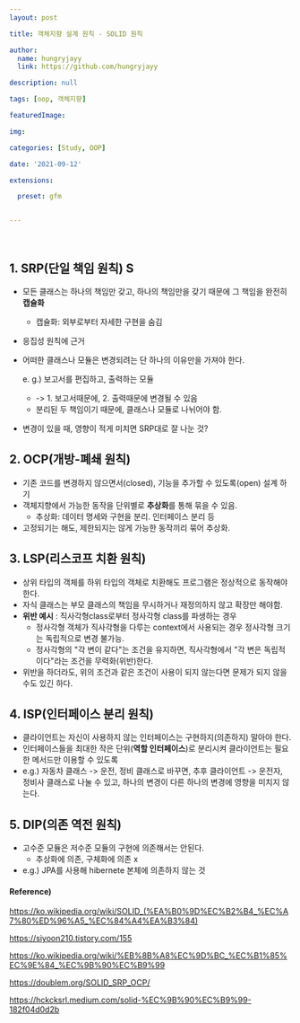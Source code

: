 ```yaml
---
layout: post

title: 객체지향 설계 원칙 - SOLID 원칙

author: 
  name: hungryjayy
  link: https://github.com/hungryjayy

description: null

tags: [oop, 객체지향]

featuredImage: 

img: 

categories: [Study, OOP]

date: '2021-09-12'

extensions:

  preset: gfm


---
```


<br>

## 1. SRP(단일 책임 원칙) S

* 모든 클래스는 하나의 책임만 갖고, 하나의 책임만을 갖기 때문에 그 책임을 완전히 **캡슐화**

  * 캡슐화: 외부로부터 자세한 구현을 숨김

* 응집성 원칙에 근거

* 어떠한 클래스나 모듈은 변경되려는 단 하나의 이유만을 가져야 한다.

  e. g.) 보고서를 편집하고, 출력하는 모듈

  * -> 1. 보고서때문에, 2. 출력때문에 변경될 수 있음 
  * 분리된 두 책임이기 때문에, 클래스나 모듈로 나뉘어야 함.

* 변경이 있을 때, 영향이 적게 미치면 SRP대로 잘 나눈 것?



## 2. OCP(개방-폐쇄 원칙)

* 기존 코드를 변경하지 않으면서(closed), 기능을 추가할 수 있도록(open) 설계 하기
* 객체지향에서 가능한 동작을 단위별로 **추상화**를 통해 묶을 수 있음.
  * 추상화: 데이터 명세와 구현을 분리. 인터페이스 분리 등
* 고정되기는 해도, 제한되지는 않게 가능한 동작끼리 묶어 추상화.



## 3. LSP(리스코프 치환 원칙)

* 상위 타입의 객체를 하위 타입의 객체로 치환해도 프로그램은 정상적으로 동작해야 한다.
* 자식 클래스는 부모 클래스의 책임을 무시하거나 재정의하지 않고 확장만 해야함.
* **위반 예시** : 직사각형class로부터 정사각형 class를 파생하는 경우
  * 정사각형 객체가 직사각형을 다루는 context에서 사용되는 경우 정사각형 크기는 독립적으로 변경 불가능.
  * 정사각형의 "각 변이 같다"는 조건을 유지하면, 직사각형에서 "각 변은 독립적이다"라는 조건을 무력화(위반)한다.
* 위반을 하더라도, 위의 조건과 같은 조건이 사용이 되지 않는다면 문제가 되지 않을 수도 있긴 하다.



## 4. ISP(인터페이스 분리 원칙)

* 클라이언트는 자신이 사용하지 않는 인터페이스는 구현하지(의존하지) 말아야 한다.
* 인터페이스들을 최대한 작은 단위(**역할 인터페이스**)로 분리시켜 클라이언트는 필요한 메서드만 이용할 수 있도록
* e.g.) 자동차 클래스 -> 운전, 정비 클래스로 바꾸면, 추후 클라이언트 -> 운전자, 정비사 클래스로 나눌 수 있고, 하나의 변경이 다른 하나의 변경에 영향을 미치지 않는다.



## 5. DIP(의존 역전 원칙)

* 고수준 모듈은 저수준 모듈의 구현에 의존해서는 안된다.
  * 추상화에 의존, 구체화에 의존 x
* e.g.) JPA를 사용해 hibernete 본체에 의존하지 않는 것 





#### Reference)

https://ko.wikipedia.org/wiki/SOLID_(%EA%B0%9D%EC%B2%B4_%EC%A7%80%ED%96%A5_%EC%84%A4%EA%B3%84)

https://siyoon210.tistory.com/155

https://ko.wikipedia.org/wiki/%EB%8B%A8%EC%9D%BC_%EC%B1%85%EC%9E%84_%EC%9B%90%EC%B9%99

https://doublem.org/SOLID_SRP_OCP/

https://hckcksrl.medium.com/solid-%EC%9B%90%EC%B9%99-182f04d0d2b